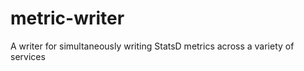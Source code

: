 metric-writer
=============

A writer for simultaneously writing StatsD metrics across a variety of services
